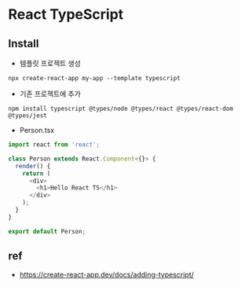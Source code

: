 # React TypeScript

## Install
* 템플릿 프로젝트 생성

```
npx create-react-app my-app --template typescript
```

* 기존 프로젝트에 추가

```
npm install typescript @types/node @types/react @types/react-dom @types/jest
```

* Person.tsx
```ts
import react from 'react';

class Person extends React.Component<{}> {
  render() {
    return (
      <div>
        <h1>Hello React TS</h1>
      </div>
    );
  }
}

export default Person;
```

## ref
* https://create-react-app.dev/docs/adding-typescript/
